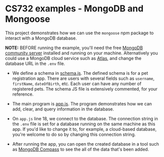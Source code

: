 # CS732 examples - MongoDB and Mongoose

This project demonstrates how we can use the `mongoose` npm package to interact with a MongoDB database.

**NOTE:** BEFORE running the example, you'll need the free [MongoDB community server](https://www.mongodb.com/try/download/community) installed and running on your machine. Alternatively you could use a MongoDB cloud service such as [Atlas](https://www.mongodb.com/atlas/database), and change the database URL in the `.env` file.

- We define a schema in [schema.js](./src/schema.js). The defined schema is for a pet registration app. There are users with several fields such as `username`, `firstName`, `dateOfBirth`, etc. Each user can have any number of registered pets. The schema JS file is extensively commented, for your reference.

- The main program is [app.js](./src/app.js). The program demonstrates how we can add, clear, and query information in the database.

- On `app.js` line 18, we connect to the database. The connection string in the `.env` file is set for a database running on the same machine as this app. If you'd like to change it to, for example, a cloud-based database, you're welcome to do so by changing this connection string.

- After running the app, you can open the created database in a tool such as [MongoDB Compass](https://www.mongodb.com/products/compass) to see the all of the data that's been added.
